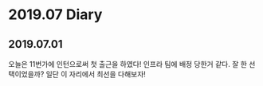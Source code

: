 2019.07 Diary
=================

## 2019.07.01

오늘은 11번가에 인턴으로써 첫 출근을 하였다! 인프라 팀에 배정 당한거 같다. 잘 한 선택이었을까? 일단 이 자리에서 최선을 다해보자!